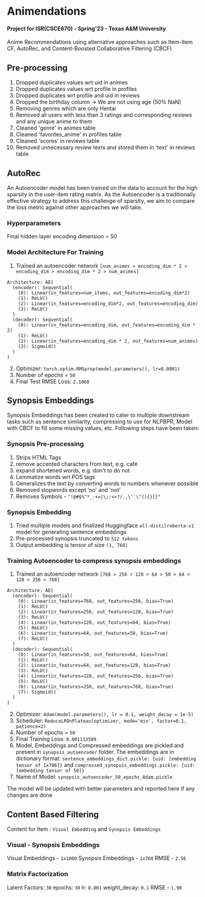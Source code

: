 # Animendations
#### Project for ISR(CSCE670) - Spring'23 - Texas A&M University 
Anime Recommendations using alternative approaches such as Item-Item CF, AutoRec, and Content-Boosted Collaborative Filtering (CBCF)

## Pre-processing
1. Dropped duplicates values wrt uid in animes
2. Dropped duplicates values wrt profile in profiles
3. Dropped duplicates wrt profile and uid in reviews
4. Dropped the birthday column -> We are not using age (50% NaN)
5. Removing genres which are only Hentai
6. Removed all users with less than 3 ratings and corresponding reviews and any unique anime to them
7. Cleaned 'genre' in animes table
8. Cleaned 'favorites_anime' in profiles table
9. Cleaned 'scores' in reviews table
10. Removed unnecessary review texts and stored them in 'text' in reviews table


## AutoRec
An Autoencoder model has been trained on the data to account for the high sparsity in the user-item rating matrix. As the Autoencoder is a traditionally effective strategy to address this challenge of sparsity, we aim to compare the loss metric against other approaches we will take.

### Hyperparameters
Final hidden layer encoding dimension = 50

### Model Architecture For Training
1. Trained an autoencoder network ```[num_animes > encoding_dim * 2 > encoding_dim > encoding_dim * 2 > num_animes]```
```
Architecture: AE(
  (encoder): Sequential(
    (0): Linear(in_features=num_items, out_features=encoding_dim*2)
    (1): ReLU()
    (2): Linear(in_features=encoding_dim*2, out_features=encoding_dim)
    (3): ReLU()
  )
  (decoder): Sequential(
    (0): Linear(in_features=encoding_dim, out_features=encoding_dim * 2)
    (1): ReLU()
    (2): Linear(in_features=encoding_dim * 2, out_features=num_animes)
    (3): Sigmoid()
  )
)
```
2. Optimizer: ```torch.optim.RMSprop(model.parameters(), lr=0.0001)```
3. Number of epochs = ```50```
4. Final Test RMSE Loss: ```2.1068```

## Synopsis Embeddings
Synopsis Embeddings has been created to cater to multiple downstream tasks such as sentence similarity, compressing to use for NLPBPR, Model with CBCF to fill some missing values, etc. Following steps have been taken:

### Synopsis Pre-processing
1. Strips HTML Tags
2. remove accented characters from text, e.g. café
3. expand shortened words, e.g. don't to do not
4. Lemmatize words wrt POS tags
5. Generalizes the text by converting words to numbers whenever possible
6. Removed stopwords except 'no' and 'not'
7. Removes Symbols - ```"!@#$%^*_-+=|\;:<>?/.,\'`\"(){}[]"```

### Synopsis Embedding
1. Tried multiple models and finalized Huggingface ```all-distilroberta-v1``` model for generating sentence embeddings
2. Pre-processed synopsis truncated to ```512 tokens```
3. Output embedding is tensor of size ```(1, 768)```

### Training Autoencoder to compress synopsis embeddings
1. Trained an autoencoder network ```[768 > 256 > 128 > 64 > 50 > 64 > 128 > 256 > 768]```
```
Architecture: AE(
  (encoder): Sequential(
    (0): Linear(in_features=768, out_features=256, bias=True)
    (1): ReLU()
    (2): Linear(in_features=256, out_features=128, bias=True)
    (3): ReLU()
    (4): Linear(in_features=128, out_features=64, bias=True)
    (5): ReLU()
    (6): Linear(in_features=64, out_features=50, bias=True)
    (7): ReLU()
  )
  (decoder): Sequential(
    (0): Linear(in_features=50, out_features=64, bias=True)
    (1): ReLU()
    (2): Linear(in_features=64, out_features=128, bias=True)
    (3): ReLU()
    (4): Linear(in_features=128, out_features=256, bias=True)
    (5): ReLU()
    (6): Linear(in_features=256, out_features=768, bias=True)
    (7): Sigmoid()
  )
)
```
2. Optimizer: ```Adam(model.parameters(), lr = 0.1, weight_decay = 1e-5)```
3. Scheduler: ```ReduceLROnPlateau(optimizer, mode='min', factor=0.1, patience=2)```
4. Number of epochs = ```50```
5. Final Training Loss: ```0.001113589```
6. Model, Embeddings and Compressed embeddings are pickled and present in ```synopsis_autoencoder``` folder. The embeddings are in dictionary format: ```sentence_embeddings_dict.pickle: {uid: [embedding tensor of 1x786]}``` and ```compressed_synopsis_embeddings.pickle: {uid: [embedding tensor of 50]}```
7. Name of Model: ```synopsis_autoencoder_50_epochs_Adam.pickle```

The model will be updated with better parameters and reported here if any changes are done

## Content Based Filtering
Content for Item : `Visual Embedding` and `Synopsis Embeddings`

### Visual - Synopsis Embeddings
Visual Embeddings - `1x1000`
Synopsis Embeddings - `1x768`
RMSE - `2.56`

### Matrix Factorization
Latent Factors: `30`
epochs: `30`
lr: `0.001`
weight_decay: `0.1`
RMSE - `1.90`
